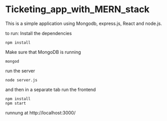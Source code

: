 # Ticketing_app_with_MERN_stack

This is a simple application using Mongodb, express.js, React and node.js.

to run:
Install the dependencies
```
npm install
```
Make sure that MongoDB is running
```
mongod
```
run the server
```
node server.js
```
and then in a separate tab run the frontend
```
npm install
npm start
```
runnung at http://localhost:3000/
